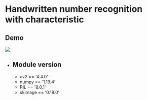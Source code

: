 # **Handwritten number recognition with characteristic**

## **Demo**
[![](http://img.youtube.com/vi/kVfp65GMhMI/0.jpg)](http://www.youtube.com/watch?v=kVfp65GMhMI "")

* ## **Module version**
    * cv2 == '4.4.0'
    * numpy == '1.19.4'
    * PIL == '8.0.1'
    * skimage == '0.18.0'